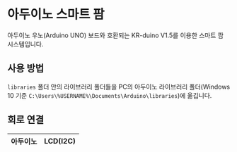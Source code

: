 # 아두이노 스마트 팜
아두이노 우노(Arduino UNO) 보드와 호환되는 KR-duino V1.5를 이용한 스마트 팜 시스템입니다.

## 사용 방법
`libraries` 폴더 안의 라이브러리 폴더들을 PC의 아두이노 라이브러리 폴더(Windows 10 기준 `C:\Users\%USERNAME%\Documents\Arduino\libraries`)에 옮깁니다.

## 회로 연결
| 아두이노 | LCD(I2C) |
| ------ | ------ |
